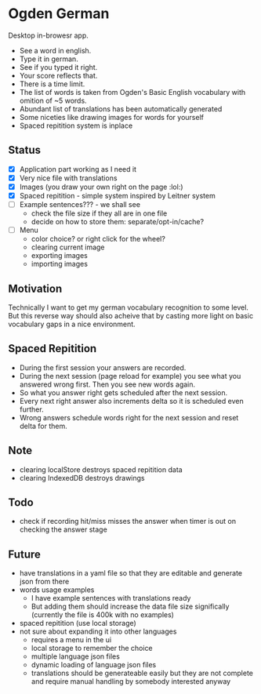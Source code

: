 # Ogden German

Desktop in-browesr app.

- See a word in english.
- Type it in german.
- See if you typed it right.
- Your score reflects that.
- There is a time limit.
- The list of words is taken from Ogden's Basic English vocabulary with omition of ~5 words.
- Abundant list of translations has been automatically generated
- Some niceties like drawing images for words for yourself
- Spaced repitition system is inplace

## Status

- [X] Application part working as I need it
- [X] Very nice file with translations
- [X] Images (you draw your own right on the page :lol:)
- [X] Spaced repitition - simple system inspired by Leitner system
- [ ] Example sentences??? - we shall see
  * check the file size if they all are in one file
  * decide on how to store them: separate/opt-in/cache?
- [ ] Menu
  * color choice? or right click for the wheel?
  * clearing current image
  * exporting images
  * importing images

## Motivation

Technically I want to get my german vocabulary recognition to some level.
But this reverse way should also acheive that by casting more light on basic vocabulary gaps in a nice environment.

## Spaced Repitition

- During the first session your answers are recorded.
- During the next session (page reload for example) you see what you answered wrong first.
  Then you see new words again.
- So what you answer right gets scheduled after the next session.
- Every next right answer also increments delta so it is scheduled even further.
- Wrong answers schedule words right for the next session and reset delta for them.

## Note

- clearing localStore destroys spaced repitition data
- clearing IndexedDB destroys drawings

## Todo

- check if recording hit/miss misses the answer when timer is out on checking the answer stage

## Future

- have translations in a yaml file so that they are editable and generate json from there
- words usage examples
  * I have example sentences with translations ready
  * But adding them should increase the data file size significally (currently the file is 400k with no examples)
- spaced repitition (use local storage)
- not sure about expanding it into other languages
  * requires a menu in the ui
  * local storage to remember the choice
  * multiple language json files
  * dynamic loading of language json files
  * translations should be generateable easily but they
    are not complete and require manual handling by somebody interested anyway
